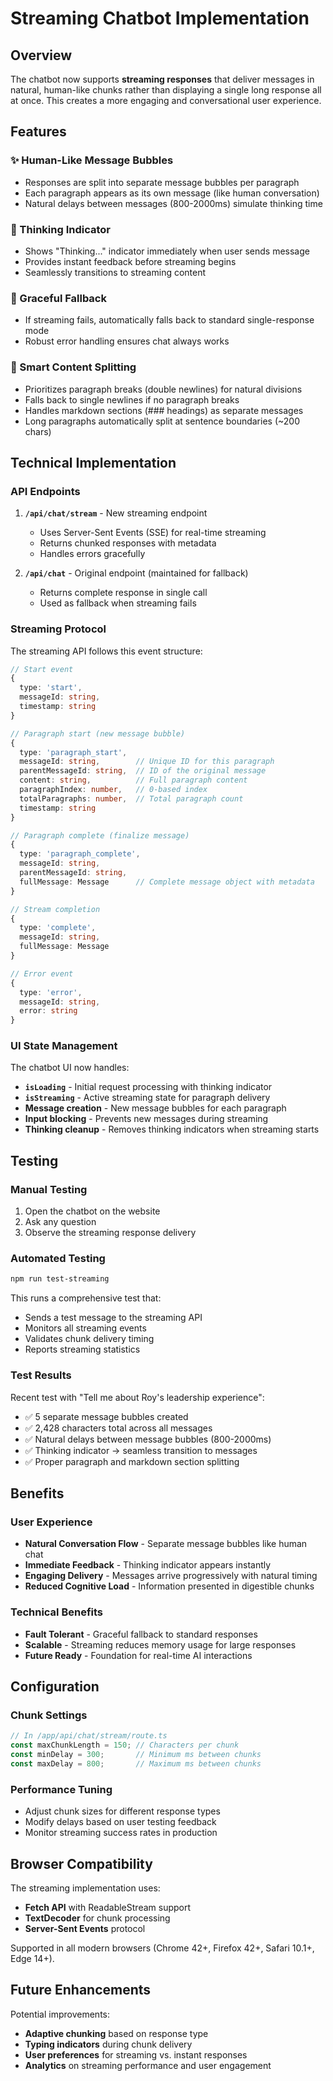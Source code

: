 # Streaming Chatbot Implementation

## Overview

The chatbot now supports **streaming responses** that deliver messages in natural, human-like chunks rather than displaying a single long response all at once. This creates a more engaging and conversational user experience.

## Features

### ✨ Human-Like Message Bubbles
- Responses are split into separate message bubbles per paragraph
- Each paragraph appears as its own message (like human conversation)
- Natural delays between messages (800-2000ms) simulate thinking time

### 🤔 Thinking Indicator
- Shows "Thinking..." indicator immediately when user sends message
- Provides instant feedback before streaming begins
- Seamlessly transitions to streaming content

### 🔄 Graceful Fallback
- If streaming fails, automatically falls back to standard single-response mode
- Robust error handling ensures chat always works

### 🎯 Smart Content Splitting
- Prioritizes paragraph breaks (double newlines) for natural divisions
- Falls back to single newlines if no paragraph breaks
- Handles markdown sections (### headings) as separate messages
- Long paragraphs automatically split at sentence boundaries (~200 chars)

## Technical Implementation

### API Endpoints

1. **`/api/chat/stream`** - New streaming endpoint
   - Uses Server-Sent Events (SSE) for real-time streaming
   - Returns chunked responses with metadata
   - Handles errors gracefully

2. **`/api/chat`** - Original endpoint (maintained for fallback)
   - Returns complete response in single call
   - Used as fallback when streaming fails

### Streaming Protocol

The streaming API follows this event structure:

```typescript
// Start event
{
  type: 'start',
  messageId: string,
  timestamp: string
}

// Paragraph start (new message bubble)
{
  type: 'paragraph_start',
  messageId: string,        // Unique ID for this paragraph
  parentMessageId: string,  // ID of the original message
  content: string,          // Full paragraph content
  paragraphIndex: number,   // 0-based index
  totalParagraphs: number,  // Total paragraph count
  timestamp: string
}

// Paragraph complete (finalize message)
{
  type: 'paragraph_complete',
  messageId: string,
  parentMessageId: string,
  fullMessage: Message      // Complete message object with metadata
}

// Stream completion
{
  type: 'complete',
  messageId: string,
  fullMessage: Message
}

// Error event
{
  type: 'error',
  messageId: string,
  error: string
}
```

### UI State Management

The chatbot UI now handles:

- **`isLoading`** - Initial request processing with thinking indicator
- **`isStreaming`** - Active streaming state for paragraph delivery
- **Message creation** - New message bubbles for each paragraph
- **Input blocking** - Prevents new messages during streaming
- **Thinking cleanup** - Removes thinking indicators when streaming starts

## Testing

### Manual Testing
1. Open the chatbot on the website
2. Ask any question
3. Observe the streaming response delivery

### Automated Testing
```bash
npm run test-streaming
```

This runs a comprehensive test that:
- Sends a test message to the streaming API
- Monitors all streaming events
- Validates chunk delivery timing
- Reports streaming statistics

### Test Results
Recent test with "Tell me about Roy's leadership experience":
- ✅ 5 separate message bubbles created
- ✅ 2,428 characters total across all messages
- ✅ Natural delays between message bubbles (800-2000ms)
- ✅ Thinking indicator → seamless transition to messages
- ✅ Proper paragraph and markdown section splitting

## Benefits

### User Experience
- **Natural Conversation Flow** - Separate message bubbles like human chat
- **Immediate Feedback** - Thinking indicator appears instantly
- **Engaging Delivery** - Messages arrive progressively with natural timing
- **Reduced Cognitive Load** - Information presented in digestible chunks

### Technical Benefits
- **Fault Tolerant** - Graceful fallback to standard responses
- **Scalable** - Streaming reduces memory usage for large responses
- **Future Ready** - Foundation for real-time AI interactions

## Configuration

### Chunk Settings
```typescript
// In /app/api/chat/stream/route.ts
const maxChunkLength = 150; // Characters per chunk
const minDelay = 300;       // Minimum ms between chunks
const maxDelay = 800;       // Maximum ms between chunks
```

### Performance Tuning
- Adjust chunk sizes for different response types
- Modify delays based on user testing feedback
- Monitor streaming success rates in production

## Browser Compatibility

The streaming implementation uses:
- **Fetch API** with ReadableStream support
- **TextDecoder** for chunk processing
- **Server-Sent Events** protocol

Supported in all modern browsers (Chrome 42+, Firefox 42+, Safari 10.1+, Edge 14+).

## Future Enhancements

Potential improvements:
- **Adaptive chunking** based on response type
- **Typing indicators** during chunk delivery
- **User preferences** for streaming vs. instant responses
- **Analytics** on streaming performance and user engagement